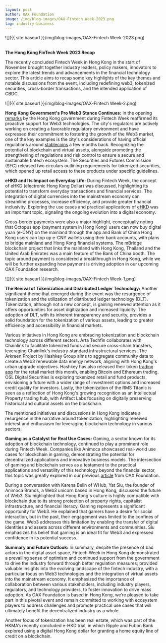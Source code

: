 ```yaml
---
layout: post
author: OAX Foundation
image: /img/blog-images/OAX-Fintech Week-2023.png
tag: industry-business
---
```


![]({{ site.baseurl }}/img/blog-images/OAX-Fintech Week-2023.png)

<br><b>The Hong Kong FinTech Week 2023 Recap</b>

The recently concluded Fintech Week in Hong Kong in the start of November brought together industry leaders, policy makers, innovators to explore the latest trends and advancements in the financial technology sector. This article aims to recap some key highlights of the key themes and notable discussions from the event, including redefining web3, tokenized securities, cross-border transactions, and the intended application of CBDC. 

![]({{ site.baseurl }}/img/blog-images/OAX-Fintech Week-2.png)

<b>Hong Kong Government's Pro Web3 Stance Continues:</b>
In the opening <a href="https://fintechnews.hk/23815/hong-kong-fintech-week-2023/hong-kong-fintech-week-2023-highlights-day-1/">remarks</a> by the Hong Kong government during Fintech Week reaffirmed its proactive support for Web3 technologies. The city's regulators are actively working on creating a favorable regulatory environment and have expressed their commitment to fostering the growth of the Web3 market, one of the key examples is the city's considerations of having official regulations around <a href="https://www.oax.org/2023/10/11/Recent-Q4-2023-Updates-in-Crypto-Regulation.html">stablecoins</a> a few months back. Recognizing the potential of blockchain and virtual assets, alongside promoting the strengthening of regulations and risk control to ensure a secure and sustainable fintech ecosystem. The Securities and Futures Commission (SFC) released two circulars outlining requirements for tokenized securities, which opened up retail access to these products under specific guidelines. 

<b>eHKD and Its Impact on Everyday Life:</b>
During Fintech Week, the concept of eHKD (electronic Hong Kong Dollar) was discussed, highlighting its potential to transform everyday transactions and financial services. The integration of digital currencies into the mainstream economy can streamline processes, increase efficiency, and provide greater financial inclusivity. Exploring the use cases and practical applications of <a href="https://www.scmp.com/tech/policy/article/3240125/hong-kong-fintech-week-kicks-new-web3-focus-tokenisation-and-cross-border-payments">eHKD</a> was an important topic, signaling the ongoing evolution into a digital economy.

Cross-border payments were also a major highlight, conceptually noting that Octopus app (payment system in Hong Kong) users can now buy digital yuan (e-CNY) on the mainland through the app and Bank of China Hong Kong users can top up e-CNY wallets using their bank accounts, with plans to bridge mainland and Hong Kong financial systems. The mBridge blockchain project that links the mainland with Hong Kong, Thailand and the United Arab Emirates was a main feature of the Bank of China booth. The topic around payment is considered a breakthrough in Hong Kong, while we will be further expanding how payment is driving adoption in our upcoming OAX Foundation research.

![]({{ site.baseurl }}/img/blog-images/OAX-Fintech Week-1.png)

<b>The Revival of Tokenization and Distributed Ledger Technology:</b>
Another significant theme that emerged during the event was the resurgence of tokenization and the utilization of distributed ledger technology (DLT). Tokenization, although not a new concept, is gaining renewed attention as it offers opportunities for asset digitization and increased liquidity. The adoption of DLT, with its inherent transparency and security, provides a solid foundation for the tokenization of various assets, leading to greater efficiency and accessibility in financial markets.

Various initiatives in Hong Kong are embracing tokenization and blockchain technology across different sectors. Arta Techfin collaborates with Chainlink to facilitate tokenized funds and secure cross-chain transfers, leveraging Chainlink's industry-standard infrastructural services. The Arkreen Project by Hashkey Group aims to aggregate community data to create a Web3 renewable data energy network, aligning with Hong Kong's urban upgrade objectives. Hashkey has also released their token <a href="https://www.scmp.com/tech/tech-trends/article/3239953/hong-kongs-hashkey-launches-first-crypto-trading-app-retail-investors-gives-away-new-token">trading app</a> for the retail market this month, enabling Bitcoin and Ethereum trading. OSL Digital Securities is exploring tokenized retail and fund products, envisioning a future with a wider range of investment options and increased credit quality for investors. Lastly, the tokenization of the RMS Titanic is seen as a reflection of Hong Kong's growing recognition as an Intellectual Property trading hub, with Artifact Labs focusing on digitally preserving historical and cultural assets on the blockchain.

The mentioned initiatives and discussions in Hong Kong indicate a resurgence in the narrative around tokenization, highlighting renewed interest and enthusiasm for leveraging blockchain technology in various sectors.


<b>Gaming as a Catalyst for Real Use Cases:</b>
Gaming, a sector known for its adoption of blockchain technology, continued to play a prominent role during Fintech Week. Companies like Animoca showcased real-world use cases for blockchain in gaming, demonstrating the potential for decentralized applications and innovative business models. The intersection of gaming and blockchain serves as a testament to the practical applications and versatility of this technology beyond the financial sector, this topic was greatly explored in our previous <a href="https://www.oax.org/2023/10/24/The-Transforming-State-of-GameFi-and-the-Metaverse.html">article</a> from OAX Foundation. 

During a conversation with Karena Belin of WHub, Yat Siu, the founder of Animoca Brands, a Web3 unicorn based in Hong Kong, discussed the future of Web3. Siu highlighted that Hong Kong's culture is highly compatible with blockchain due to its strong protection of property rights, capitalist infrastructure, and financial literacy. Gaming represents a significant opportunity for Web3. He explained that gamers have a desire for social interaction, but in the past, their engagement was limited to the confines of the game. Web3 addresses this limitation by enabling the transfer of digital identities and assets across different environments and communities. Siu emphasizes his belief that gaming is an ideal fit for Web3 and expressed confidence in its potential success. 

<b>Summary and Future Outlook:</b>
In summary, despite the presence of bad actors in the digital asset space, Fintech Week in Hong Kong demonstrated a prevailing sense of optimism and continued support from the government to drive the industry forward through better regulation measures; provided valuable insights into the evolving landscape of the fintech industry, with a particular focus on Web3 technologies and the integration of virtual assets into the mainstream economy. It emphasized the importance of collaboration between various stakeholders, including industry players, regulators, and technology providers, to foster innovation to drive mass adoption. As OAX Foundation is based in Hong Kong, we’re pleased to take part in this pivotal event and remain committed to working with ecosystem players to address challenges and promote practical use cases that will ultimately benefit the decentralized industry as a whole. 

Another focus of tokenization has been real estate, which was part of the HKMA’s recently concluded e-HKD trial, in which Ripple and Fubon Bank explored using a digital Hong Kong dollar for granting a home equity line of credit on a blockchain. 
